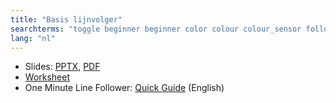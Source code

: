 ```yaml
---
title: "Basis lijnvolger"
searchterms: "toggle beginner beginner color colour colour_sensor follower basic line_tracker sensors ipad tablet programming_app app android line_follower line colour_sensor basic_line_follower basis_lijnvolger"
lang: "nl"
---
```

 <ul>
 <li class="ng-binding">Slides:
 <a href="translations/nl/beginner/BasicLineFollower.pptx">PPTX</a>,
 <a href="translations/nl/beginner/BasicLineFollower.pdf">PDF</a>
 </li>
 <li> <a href="translations/nl/beginner/BasicLineFollower.docx">Worksheet</a>
 </li>
 <li>One Minute Line Follower: <a href="translations/en-us/guides//OneMinuteLineFollower.pdf">Quick Guide</a> (English)
 </li>
 </ul>
